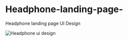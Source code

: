 # Headphone-landing-page-
Headphone landing page UI Design


![Headphone ui design](https://github.com/AshishMittal33/Headphone-landing-page-/assets/81253539/5b371fcd-d70a-4301-af43-cf62ae02adce)

